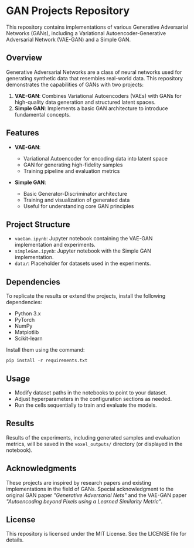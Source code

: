 
# GAN Projects Repository

This repository contains implementations of various Generative Adversarial Networks (GANs), including a Variational Autoencoder-Generative Adversarial Network (VAE-GAN) and a Simple GAN.

## Overview
Generative Adversarial Networks are a class of neural networks used for generating synthetic data that resembles real-world data. This repository demonstrates the capabilities of GANs with two projects:
1. **VAE-GAN**: Combines Variational Autoencoders (VAEs) with GANs for high-quality data generation and structured latent spaces.
2. **Simple GAN**: Implements a basic GAN architecture to introduce fundamental concepts.

## Features
- **VAE-GAN**:
  - Variational Autoencoder for encoding data into latent space
  - GAN for generating high-fidelity samples
  - Training pipeline and evaluation metrics

- **Simple GAN**:
  - Basic Generator-Discriminator architecture
  - Training and visualization of generated data
  - Useful for understanding core GAN principles

## Project Structure
- `vaeGan.ipynb`: Jupyter notebook containing the VAE-GAN implementation and experiments.
- `simpleGan.ipynb`: Jupyter notebook with the Simple GAN implementation.
- `data/`: Placeholder for datasets used in the experiments.

## Dependencies
To replicate the results or extend the projects, install the following dependencies:
- Python 3.x
- PyTorch
- NumPy
- Matplotlib
- Scikit-learn

Install them using the command:
```
pip install -r requirements.txt
```


## Usage
- Modify dataset paths in the notebooks to point to your dataset.
- Adjust hyperparameters in the configuration sections as needed.
- Run the cells sequentially to train and evaluate the models.

## Results
Results of the experiments, including generated samples and evaluation metrics, will be saved in the `voxel_outputs/` directory (or displayed in the notebook).

## Acknowledgments
These projects are inspired by research papers and existing implementations in the field of GANs. Special acknowledgment to the original GAN paper *"Generative Adversarial Nets"* and the VAE-GAN paper *"Autoencoding beyond Pixels using a Learned Similarity Metric"*.

## License
This repository is licensed under the MIT License. See the LICENSE file for details.
